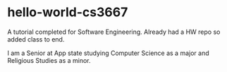 # hello-world-cs3667
A tutorial completed for Software Engineering. Already had a HW repo so added class to end.

I am a Senior at App state studying Computer Science as a major and Religious Studies as a minor.
